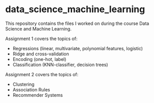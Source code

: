 # data_science_machine_learning
This repository contains the files I worked on during the course Data Science and Machine Learning.

Assignment 1 covers the topics of: 
  - Regressions (linear, multivariate, polynomial features, logistic)
  - Ridge and cross-validation
  - Encoding (one-hot, label)
  - Classification (KNN-classifier, decision trees)

Assignment 2 covers the topics of:
  - Clustering
  - Association Rules
  - Recommender Systems

